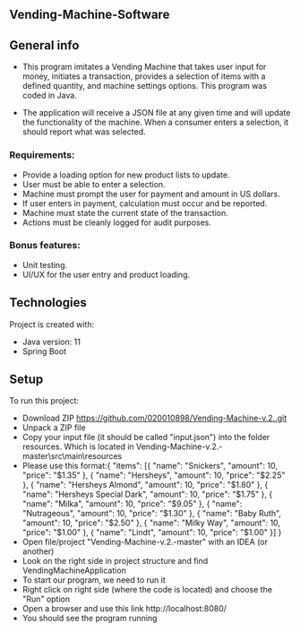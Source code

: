 
## Vending-Machine-Software

## General info
* This program imitates a Vending Machine that takes user input for money, initiates a transaction,
provides a selection of items with a defined quantity, and machine settings options. This program was coded in Java.

* The application will receive a JSON file at any given time and will update the functionality of the machine. 
  When a consumer enters a selection, it should report what was selected.

### Requirements:
- Provide a loading option for new product lists to update.
- User must be able to enter a selection.
- Machine must prompt the user for payment and amount in US dollars.
- If user enters in payment, calculation must occur and be reported.
- Machine must state the current state of the transaction.
- Actions must be cleanly logged for audit purposes.

### Bonus features:
- Unit testing.
- UI/UX for the user entry and product loading.
	
## Technologies
Project is created with:
* Java version: 11
* Spring Boot
	
## Setup
To run this project:

* Download ZIP https://github.com/020010898/Vending-Machine-v.2..git
* Unpack a ZIP file
* Copy your input file (it should be called "input.json") into the folder resources. Which is located in Vending-Machine-v.2.-master\src\main\resources
* Please use this format:{
	"items": [{
		"name": "Snickers",
		"amount": 10,
		"price": "$1.35"
	}, {
		"name": "Hersheys",
		"amount": 10,
		"price": "$2.25"
	}, {
		"name": "Hersheys Almond",
		"amount": 10,
		"price": "$1.80"
	}, {
		"name": "Hersheys Special Dark",
		"amount": 10,
		"price": "$1.75"
	}, {
		"name": "Milka",
		"amount": 10,
		"price": "$9.05"
	}, {
		"name": "Nutrageous",
		"amount": 10,
		"price": "$1.30"
	}, {
		"name": "Baby Ruth",
		"amount": 10,
		"price": "$2.50"
	}, {
		"name": "Milky Way",
		"amount": 10,
		"price": "$1.00"
	}, {
		"name": "Lindt",
		"amount": 10,
		"price": "$1.00"
	}]
}
* Open file/project "Vending-Machine-v.2.-master" with an IDEA (or another)
* Look on the right side in project structure and find VendingMachineApplication
* To start our program, we need to run it
* Right click on right side (where the code is located) and choose the "Run" option
* Open a browser and use this link http://localhost:8080/
* You should see the program running


